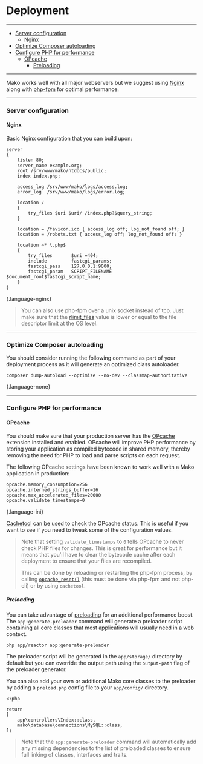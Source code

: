 # Deployment

--------------------------------------------------------

* [Server configuration](#server_configuration)
	- [Nginx](#server_configuration:nginx)
* [Optimize Composer autoloading](#optimize_composer_autoloading)
* [Configure PHP for performance](#configure_php_for_performance)
	- [OPcache](#configure_php_for_performance:opcache)
		- [Preloading](#configure_php_for_performance:opcache:preloading)

--------------------------------------------------------

Mako works well with all major webservers but we suggest using [Nginx](https://nginx.org) along with [php-fpm](https://php-fpm.org) for optimal performance.

--------------------------------------------------------

<a id="server_configuration"></a>

### Server configuration

<a id="server_configuration:nginx"></a>

#### Nginx

Basic Nginx configuration that you can build upon:

```
server
{
	listen 80;
	server_name example.org;
	root /srv/www/mako/htdocs/public;
	index index.php;

	access_log /srv/www/mako/logs/access.log;
	error_log  /srv/www/mako/logs/error.log;

	location /
	{
		try_files $uri $uri/ /index.php?$query_string;
	}

	location = /favicon.ico { access_log off; log_not_found off; }
	location = /robots.txt { access_log off; log_not_found off; }

	location ~* \.php$
	{
		try_files       $uri =404;
		include         fastcgi_params;
		fastcgi_pass    127.0.0.1:9000;
		fastcgi_param   SCRIPT_FILENAME $document_root$fastcgi_script_name;
	}
}
```
{.language-nginx}

> You can also use php-fpm over a unix socket instead of tcp. Just make sure that the [rlimit_files](https://php.net/manual/en/install.fpm.configuration.php) value is lower or equal to the file descriptor limit at the OS level.

--------------------------------------------------------

<a id="optimize_composer_autoloading"></a>

### Optimize Composer autoloading

You should consider running the following command as part of your deployment process as it will generate an optimized class autoloader.

```
composer dump-autoload --optimize --no-dev --classmap-authoritative
```
{.language-none}

--------------------------------------------------------

<a id="configure_php_for_performance"></a>

### Configure PHP for performance

<a id="configure_php_for_performance:opcache"></a>

#### OPcache

You should make sure that your production server has the [OPcache](https://php.net/manual/en/book.opcache.php) extension installed and enabled. OPcache will improve PHP performance by storing your application as compiled bytecode in shared memory, thereby removing the need for PHP to load and parse scripts on each request.

The following OPcache settings have been known to work well with a Mako application in production:

```
opcache.memory_consumption=256
opcache.interned_strings_buffer=16
opcache.max_accelerated_files=20000
opcache.validate_timestamps=0
```
{.language-ini}

[Cachetool](https://github.com/gordalina/cachetool) can be used to check the OPcache status. This is useful if you want to see if you need to tweak some of the configuration values.

> Note that setting `validate_timestamps` to `0` tells OPcache to never check PHP files for changes. This is great for performance but it means that you'll have to clear the bytecode cache after each deployment to ensure that your files are recompiled.
>
> This can be done by reloading or restarting the php-fpm process, by calling [`opcache_reset()`](https://php.net/manual/en/function.opcache-reset.php) (this must be done via php-fpm and not php-cli) or by using `cachetool`.

<a id="configure_php_for_performance:opcache:preloading"></a>

##### Preloading

You can take advantage of [preloading](https://www.php.net/manual/en/opcache.preloading.php) for an additional performance boost. The `app:generate-preloader` command will generate a preloader script containing all core classes that most applications will usually need in a web context.

```
php app/reactor app:generate-preloader
```

The preloader script will be generated in the `app/storage/` directory by default but you can override the output path using the `output-path` flag of the preloader generator.

You can also add your own or additional Mako core classes to the preloader by adding a `preload.php` config file to your `app/config/` directory.

```
<?php

return
[
	app\controllers\Index::class,
	mako\database\connections\MySQL::class,
];
```

> Note that the `app:generate-preloader` command will automatically add any missing dependencies to the list of preloaded classes to ensure full linking of classes, interfaces and traits.